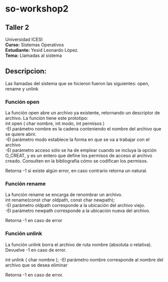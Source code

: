 # so-workshop2
## Taller 2
Universidad ICESI  
**Curso:** Sistemas Operativos  
**Estudiante:** Yesid Leonardo Lòpez.  
**Tema:** Llamadas al sistema  

## Descripcion:  
Las llamadas del sistema que se hicieron fueron las siguientes: open, rename y unlink  
### **Función open**  
La función open abre un archivo ya existente, retornando un descriptor de archivo. La función tiene este prototipo:  
int open ( char nombre, int modo, int permisos )  
-El parámetro nombre es la cadena conteniendo el nombre del archivo que se quiere abrir.  
-El parámetro modo establece la forma en que se va a trabajar con el archivo  
-El parámetro acceso sólo se ha de emplear cuando se incluya la opción O_CREAT, y es un entero que define los permisos de acceso al archivo creado. Consulten en la bibliografía cómo se codifican los permisos.  
  
Retorna -1 si existe algún error, en caso contrario retorna un natural.
  
### **Función rename**  
La función rename se encarga de renombrar un archivo.  
int rename(const char oldpath, const char newpath);  
-El parámetro oldpath corresponde a la ubicación del archivo viejo.  
-El parámetro newpath corresponde a la ubicación nueva del archivo.  
  
Retorna -1 en caso de error  

### **Función unlink**

La función unlink borra el archivo de ruta nombre (absoluta o relativa). Devuelve -1 en caso de error.

int unlink ( char nombre );
-El parámetro nombre corresponde al nombre del archivo que se desea eliminar  
  
Retorna -1 en caso de error.  

